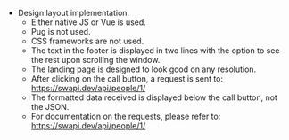 - Design layout implementation.
  - Either native JS or Vue is used.
  - Pug is not used.
  - CSS frameworks are not used.
  - The text in the footer is displayed in two lines with the option to see the rest upon scrolling the window.
  - The landing page is designed to look good on any resolution.
  - After clicking on the call button, a request is sent to: https://swapi.dev/api/people/1/
  - The formatted data received is displayed below the call button, not the JSON.
  - For documentation on the requests, please refer to: https://swapi.dev/api/people/1/